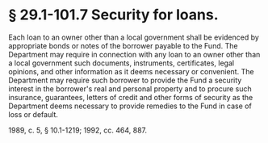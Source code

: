 # § 29.1-101.7 Security for loans.

<p>Each loan to an owner other than a local government shall be evidenced by appropriate bonds or notes of the borrower payable to the Fund. The Department may require in connection with any loan to an owner other than a local government such documents, instruments, certificates, legal opinions, and other information as it deems necessary or convenient. The Department may require such borrower to provide the Fund a security interest in the borrower's real and personal property and to procure such insurance, guarantees, letters of credit and other forms of security as the Department deems necessary to provide remedies to the Fund in case of loss or default.</p><p>1989, c. 5, § 10.1-1219; 1992, cc. 464, 887.</p>